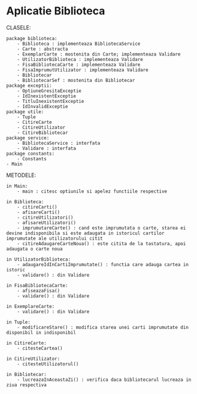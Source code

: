 # Aplicatie Biblioteca

CLASELE:

	package biblioteca:
		- Biblioteca : implementeaza BibliotecaService
		- Carte : abstracta
		- ExemplarCarte : mostenita din Carte; implementeaza Validare
		- UtilizatorBiblioteca : implementeaza Validare
		- FisaBibliotecaCarte : implementeaza Validare
		- FisaImprumutUtilizator : implementeaza Validare
		- Bibliotecar
		- BibliotecarSef : mostenita din Bibliotecar
	package exceptii:
		- OptiuneGresitaExceptie
		- IdInexistentExceptie
		- TitluInexistentExceptie
		- IdInvalidExceptie
	package utile:
		- Tuple
		- CitireCarte
		- CitireUtilizator
		- CitireBibliotecar
	package service:
		- BibliotecaService : interfata
		- Validare : interfata
	package constants:
		- Constants
	- Main

METODELE:

	in Main:
		- main : citesc optiunile si apelez functiile respective

	in Biblioteca:
   		- citireCarti()
		- afisareCarti()
		- citireUtilizatori()
		- afisareUtilizatori()
		- imprumutareCarte() : cand este imprumutata o carte, starea ei devine indisponibila si este adaugata in istoricul cartilor imprumutate ale utilizatorului citit
		- citireAdaugareCarteNoua() : este citita de la tastatura, apoi adaugata o carte noua

	in UtilizatorBiblioteca:
		- adaugareIdInCartiImprumutate() : functia care adauga cartea in istoric
		- validare() : din Validare

	in FisaBibliotecaCarte:
		- afiseazaFisa()
		- validare() : din Validare

	in ExemplareCarte:
		- validare() : din Validare

	in Tuple:
		- modificareStare() : modifica starea unei carti imprumutate din disponibil in indisponibil

	in CitireCarte:
		- citesteCartea()

	in CitireUtilizator:
		- citesteUtilizatorul()

	in Bibliotecar:
		- lucreazaInAceastaZi() : verifica daca bibliotecarul lucreaza in ziua respectiva
